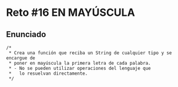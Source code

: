 # Reto #16 EN MAYÚSCULA

## Enunciado

```
/*
 * Crea una función que reciba un String de cualquier tipo y se encargue de
 * poner en mayúscula la primera letra de cada palabra.
 * - No se pueden utilizar operaciones del lenguaje que
 *   lo resuelvan directamente.
 */
```
